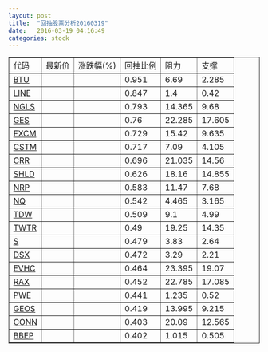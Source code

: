 ```yaml
---
layout: post
title:  "回抽股票分析20160319"
date:   2016-03-19 04:16:49
categories: stock
---
```

<script type="text/javascript">
var stockList = []
stockList.push('gb_btu');
stockList.push('gb_line');
stockList.push('gb_ngls');
stockList.push('gb_ges');
stockList.push('gb_fxcm');
stockList.push('gb_cstm');
stockList.push('gb_crr');
stockList.push('gb_shld');
stockList.push('gb_nrp');
stockList.push('gb_nq');
stockList.push('gb_tdw');
stockList.push('gb_twtr');
stockList.push('gb_s');
stockList.push('gb_dsx');
stockList.push('gb_evhc');
stockList.push('gb_rax');
stockList.push('gb_pwe');
stockList.push('gb_geos');
stockList.push('gb_conn');
stockList.push('gb_bbep');
</script>
<table border="1">
 <tr>
 <td>代码</td>
 <td>最新价</td>
 <td>涨跌幅(%)</td>
 <td>回抽比例</td>
 <td>阻力</td>
 <td>支撑</td>
</tr>
  <tr id="btu">
  <td><a href="http://stock.finance.sina.com.cn/usstock/quotes/BTU.html" target="_blank">BTU</a></td><td></td><td></td><td>0.951</td><td>6.69</td><td>2.285</td></tr>
  <tr id="line">
  <td><a href="http://stock.finance.sina.com.cn/usstock/quotes/LINE.html" target="_blank">LINE</a></td><td></td><td></td><td>0.847</td><td>1.4</td><td>0.42</td></tr>
  <tr id="ngls">
  <td><a href="http://stock.finance.sina.com.cn/usstock/quotes/NGLS.html" target="_blank">NGLS</a></td><td></td><td></td><td>0.793</td><td>14.365</td><td>9.68</td></tr>
  <tr id="ges">
  <td><a href="http://stock.finance.sina.com.cn/usstock/quotes/GES.html" target="_blank">GES</a></td><td></td><td></td><td>0.76</td><td>22.285</td><td>17.605</td></tr>
  <tr id="fxcm">
  <td><a href="http://stock.finance.sina.com.cn/usstock/quotes/FXCM.html" target="_blank">FXCM</a></td><td></td><td></td><td>0.729</td><td>15.42</td><td>9.635</td></tr>
  <tr id="cstm">
  <td><a href="http://stock.finance.sina.com.cn/usstock/quotes/CSTM.html" target="_blank">CSTM</a></td><td></td><td></td><td>0.717</td><td>7.09</td><td>4.105</td></tr>
  <tr id="crr">
  <td><a href="http://stock.finance.sina.com.cn/usstock/quotes/CRR.html" target="_blank">CRR</a></td><td></td><td></td><td>0.696</td><td>21.035</td><td>14.56</td></tr>
  <tr id="shld">
  <td><a href="http://stock.finance.sina.com.cn/usstock/quotes/SHLD.html" target="_blank">SHLD</a></td><td></td><td></td><td>0.626</td><td>18.16</td><td>14.855</td></tr>
  <tr id="nrp">
  <td><a href="http://stock.finance.sina.com.cn/usstock/quotes/NRP.html" target="_blank">NRP</a></td><td></td><td></td><td>0.583</td><td>11.47</td><td>7.68</td></tr>
  <tr id="nq">
  <td><a href="http://stock.finance.sina.com.cn/usstock/quotes/NQ.html" target="_blank">NQ</a></td><td></td><td></td><td>0.542</td><td>4.465</td><td>3.165</td></tr>
  <tr id="tdw">
  <td><a href="http://stock.finance.sina.com.cn/usstock/quotes/TDW.html" target="_blank">TDW</a></td><td></td><td></td><td>0.509</td><td>9.1</td><td>4.99</td></tr>
  <tr id="twtr">
  <td><a href="http://stock.finance.sina.com.cn/usstock/quotes/TWTR.html" target="_blank">TWTR</a></td><td></td><td></td><td>0.49</td><td>19.25</td><td>14.35</td></tr>
  <tr id="s">
  <td><a href="http://stock.finance.sina.com.cn/usstock/quotes/S.html" target="_blank">S</a></td><td></td><td></td><td>0.479</td><td>3.83</td><td>2.64</td></tr>
  <tr id="dsx">
  <td><a href="http://stock.finance.sina.com.cn/usstock/quotes/DSX.html" target="_blank">DSX</a></td><td></td><td></td><td>0.472</td><td>3.29</td><td>2.21</td></tr>
  <tr id="evhc">
  <td><a href="http://stock.finance.sina.com.cn/usstock/quotes/EVHC.html" target="_blank">EVHC</a></td><td></td><td></td><td>0.464</td><td>23.395</td><td>19.07</td></tr>
  <tr id="rax">
  <td><a href="http://stock.finance.sina.com.cn/usstock/quotes/RAX.html" target="_blank">RAX</a></td><td></td><td></td><td>0.452</td><td>22.785</td><td>17.085</td></tr>
  <tr id="pwe">
  <td><a href="http://stock.finance.sina.com.cn/usstock/quotes/PWE.html" target="_blank">PWE</a></td><td></td><td></td><td>0.441</td><td>1.235</td><td>0.52</td></tr>
  <tr id="geos">
  <td><a href="http://stock.finance.sina.com.cn/usstock/quotes/GEOS.html" target="_blank">GEOS</a></td><td></td><td></td><td>0.419</td><td>13.995</td><td>9.215</td></tr>
  <tr id="conn">
  <td><a href="http://stock.finance.sina.com.cn/usstock/quotes/CONN.html" target="_blank">CONN</a></td><td></td><td></td><td>0.403</td><td>20.09</td><td>12.565</td></tr>
  <tr id="bbep">
  <td><a href="http://stock.finance.sina.com.cn/usstock/quotes/BBEP.html" target="_blank">BBEP</a></td><td></td><td></td><td>0.402</td><td>1.015</td><td>0.505</td></tr>
</table>
